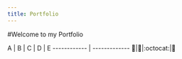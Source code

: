 ```yaml
---
title: Portfolio
---
```


#Welcome to my Portfolio

A | B | C | D | E
------------ | -------------
:metal:|:camel:|:octocat:|:tada:

